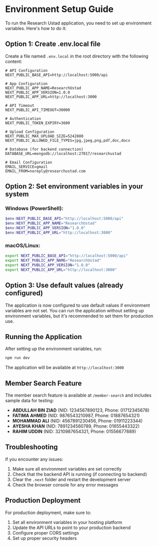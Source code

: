 # Environment Setup Guide

To run the Research Ustad application, you need to set up environment variables. Here's how to do it:

## Option 1: Create .env.local file

Create a file named `.env.local` in the root directory with the following content:

```env
# API Configuration
NEXT_PUBLIC_BASE_API=http://localhost:5000/api

# App Configuration
NEXT_PUBLIC_APP_NAME=ResearchUstad
NEXT_PUBLIC_APP_VERSION=1.0.0
NEXT_PUBLIC_APP_URL=http://localhost:3000

# API Timeout
NEXT_PUBLIC_API_TIMEOUT=30000

# Authentication
NEXT_PUBLIC_TOKEN_EXPIRY=3600

# Upload Configuration
NEXT_PUBLIC_MAX_UPLOAD_SIZE=5242880
NEXT_PUBLIC_ALLOWED_FILE_TYPES=jpg,jpeg,png,pdf,doc,docx

# Database (for backend connection)
DATABASE_URL=mongodb://localhost:27017/researchustad

# Email Configuration
EMAIL_SERVICE=gmail
EMAIL_FROM=noreply@researchustad.com
```

## Option 2: Set environment variables in your system

### Windows (PowerShell):

```powershell
$env:NEXT_PUBLIC_BASE_API="http://localhost:5000/api"
$env:NEXT_PUBLIC_APP_NAME="ResearchUstad"
$env:NEXT_PUBLIC_APP_VERSION="1.0.0"
$env:NEXT_PUBLIC_APP_URL="http://localhost:3000"
```

### macOS/Linux:

```bash
export NEXT_PUBLIC_BASE_API="http://localhost:5000/api"
export NEXT_PUBLIC_APP_NAME="ResearchUstad"
export NEXT_PUBLIC_APP_VERSION="1.0.0"
export NEXT_PUBLIC_APP_URL="http://localhost:3000"
```

## Option 3: Use default values (already configured)

The application is now configured to use default values if environment variables are not set. You can run the application without setting up environment variables, but it's recommended to set them for production use.

## Running the Application

After setting up the environment variables, run:

```bash
npm run dev
```

The application will be available at `http://localhost:3000`

## Member Search Feature

The member search feature is available at `/member-search` and includes sample data for testing:

- **ABDULLAH BIN ZIAD** (NID: 1234567890123, Phone: 01712345678)
- **FATIMA AHMED** (NID: 9876543210987, Phone: 01887654321)
- **MOHAMMAD ALI** (NID: 4567891230456, Phone: 01911223344)
- **AYESHA KHAN** (NID: 7891234560789, Phone: 01655443322)
- **RAHIM UDDIN** (NID: 3210987654321, Phone: 01556677889)

## Troubleshooting

If you encounter any issues:

1. Make sure all environment variables are set correctly
2. Check that the backend API is running (if connecting to backend)
3. Clear the `.next` folder and restart the development server
4. Check the browser console for any error messages

## Production Deployment

For production deployment, make sure to:

1. Set all environment variables in your hosting platform
2. Update the API URLs to point to your production backend
3. Configure proper CORS settings
4. Set up proper security headers
